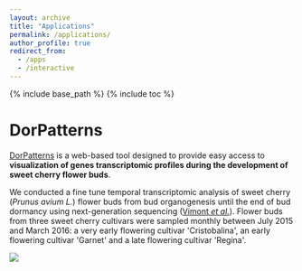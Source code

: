 ```yaml
---
layout: archive
title: "Applications"
permalink: /applications/
author_profile: true
redirect_from:
  - /apps
  - /interactive
---
```


{% include base_path %}
{% include toc %}

DorPatterns
======
[DorPatterns](https://bwenden.shinyapps.io/DorPatterns/) is a web-based tool designed to provide easy access to **visualization of genes transcriptomic profiles during the development of sweet cherry flower buds**.

We conducted a fine tune temporal transcriptomic analysis of sweet cherry (*Prunus avium L.*) flower buds from bud organogenesis until the end of bud dormancy using next-generation sequencing ([Vimont *et al.*](https://bwenden.github.io/bwenden/publication/2019-From-bud-formation-to-flowering-transcriptomic-state-defines-the-cherry-developmental-phases-of-sweet-cherry-bud-dormancy)). Flower buds from three sweet cherry cultivars were sampled monthly between July 2015 and March 2016: a very early flowering cultivar 'Cristobalina', an early flowering cultivar 'Garnet' and a late flowering cultivar 'Regina'.

<img src="/bwenden/images/Models-integration.png" />
